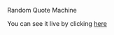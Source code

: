 

Random Quote Machine

You can see it live by clicking [here](https://deeeluxe.github.io/random-quote-machine---freecodecamp/)
